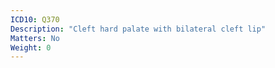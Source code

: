 ```yaml
---
ICD10: Q370
Description: "Cleft hard palate with bilateral cleft lip"
Matters: No
Weight: 0
---
```

